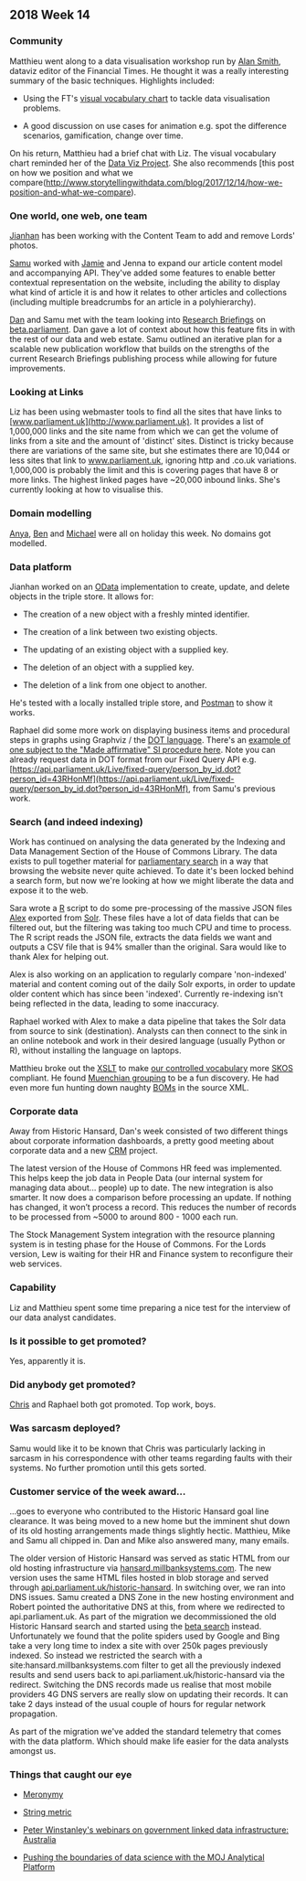 ## 2018 Week 14

### Community

Matthieu went along to a data visualisation workshop run by [Alan Smith](https://twitter.com/theboysmithy), dataviz editor of the Financial Times. He thought it was a really interesting summary of the basic techniques. Highlights included:

* Using the FT's [visual vocabulary chart](https://github.com/ft-interactive/chart-doctor/blob/master/visual-vocabulary/Visual-vocabulary.pdf) to tackle data visualisation problems.

* A good discussion on use cases for animation e.g. spot the difference scenarios, gamification, change over time.

On his return, Matthieu had a brief chat with Liz. The visual vocabulary chart reminded her of the [Data Viz Project](http://datavizproject.com/). She also recommends [this post on how we position and what we compare(http://www.storytellingwithdata.com/blog/2017/12/14/how-we-position-and-what-we-compare).

### One world, one web, one team

[Jianhan](https://twitter.com/jianhanzhu) has been working with the Content Team to add and remove Lords' photos.

[Samu](https://twitter.com/langsamu) worked with [Jamie](https://twitter.com/oddtype) and Jenna to expand our article content model and accompanying API. They've added some features to enable better contextual representation on the website, including the ability to display what kind of article it is and how it relates to other articles and collections (including multiple breadcrumbs for an article in a polyhierarchy).

[Dan](https://twitter.com/dasbarrett) and Samu met with the team looking into [Research Briefings](https://researchbriefings.parliament.uk/) on [beta.parliament](https://beta.parliament.uk). Dan gave a lot of context about how this feature fits in with the rest of our data and web estate. Samu outlined an iterative plan for a scalable new publication workflow that builds on the strengths of the current Research Briefings publishing process while allowing for future improvements.

### Looking at Links

Liz has been using webmaster tools to find all the sites that have links to [www.parliament.uk](http://www.parliament.uk). It provides a list of 1,000,000 links and the site name from which we can get the volume of links from a site and the amount of 'distinct' sites. Distinct is tricky because there are variations of the same site, but she estimates there are 10,044 or less sites that link to www.parliament.uk, ignoring http and .co.uk variations. 1,000,000 is probably the limit and this is covering pages that have 8 or more links. The highest linked pages have ~20,000 inbound links. She's currently looking at how to visualise this.

### Domain modelling

[Anya](https://twitter.com/bitten_), [Ben](https://twitter.com/benwoodhams) and [Michael](https://twitter.com/fantasticlife) were all on holiday this week. No domains got modelled.

### Data platform

Jianhan worked on an [OData](http://www.odata.org/) implementation to create, update, and delete objects in the triple store. It allows for:

* The creation of a new object with a freshly minted identifier.

* The creation of a link between two existing objects.

* The updating of an existing object with a supplied key.

* The deletion of an object with a supplied key.

* The deletion of a link from one object to another.

He's tested with a locally installed triple store, and [Postman](https://www.getpostman.com/) to show it works.

Raphael did some more work on displaying business items and procedural steps in graphs using Graphviz / the [DOT language](https://en.wikipedia.org/wiki/DOT_(graph_description_language)). There's an [example of one subject to the "Made affirmative" SI procedure here](http://procedures.azurewebsites.net/WorkPackages/5/graph). Note you can already request data in DOT format from our Fixed Query API e.g. [https://api.parliament.uk/Live/fixed-query/person_by_id.dot?person_id=43RHonMf](https://api.parliament.uk/Live/fixed-query/person_by_id.dot?person_id=43RHonMf), from Samu's previous work.

### Search (and indeed indexing)

Work has continued on analysing the data generated by the Indexing and Data Management Section of the House of Commons Library. The data exists to pull together material for [parliamentary search](http://search-material.parliament.uk/) in a way that browsing the website never quite achieved. To date it's been locked behind a search form, but now we're looking at how we might liberate the data and expose it to the web.

Sara wrote a [R](https://www.r-project.org/) script to do some pre-processing of the massive JSON files [Alex](https://twitter.com/alexedwardh) exported from [Solr](http://lucene.apache.org/solr/). These files have a lot of data fields that can be filtered out, but the filtering was taking too much CPU and time to process. The R script reads the JSON file, extracts the data fields we want and outputs a CSV file that is 94% smaller than the original. Sara would like to thank Alex for helping out.

Alex is also working on an application to regularly compare 'non-indexed' material and content coming out of the daily Solr exports, in order to update older content which has since been 'indexed'. Currently re-indexing isn't being reflected in the data, leading to some inaccuracy.

Raphael worked with Alex to make a data pipeline that takes the Solr data from source to sink (destination). Analysts can then connect to the sink in an online notebook and work in their desired language (usually Python or R), without installing the language on laptops.

Matthieu broke out the [XSLT](https://en.wikipedia.org/wiki/XSLT) to make [our controlled vocabulary](http://www.data.parliament.uk/dataset/thesauri) more [SKOS](https://en.wikipedia.org/wiki/Simple_Knowledge_Organization_System) compliant. He found [Muenchian grouping](https://en.wikipedia.org/wiki/XSLT/Muenchian_grouping) to be a fun discovery. He had even more fun hunting down naughty [BOMs](https://en.wikipedia.org/wiki/Byte_order_mark) in the source XML.

### Corporate data

Away from Historic Hansard, Dan's week consisted of two different things about corporate information dashboards, a pretty good meeting about corporate data and a new [CRM](https://en.wikipedia.org/wiki/Customer_relationship_management) project.

The latest version of the House of Commons HR feed was implemented. This helps keep the job data in People Data (our internal system for managing data about... people) up to date. The new integration is also smarter. It now does a comparison before processing an update. If nothing has changed, it won’t process a record. This reduces the number of records to be processed from ~5000 to around 800 - 1000 each run.

The Stock Management System integration with the resource planning system is in testing phase for the House of Commons. For the Lords version, Lew is waiting for their HR and Finance system to reconfigure their web services.

### Capability

Liz and Matthieu spent some time preparing a nice test for the interview of our data analyst candidates.

### Is it possible to get promoted?

Yes, apparently it is.

### Did anybody get promoted?

[Chris](https://twitter.com/chrisalcockdev) and Raphael both got promoted. Top work, boys.

### Was sarcasm deployed?

Samu would like it to be known that Chris was particularly lacking in sarcasm in his correspondence with other teams regarding faults with their systems. No further promotion until this gets sorted.

### Customer service of the week award...

...goes to everyone who contributed to the Historic Hansard goal line clearance. It was being moved to a new home but the imminent shut down of its old hosting arrangements made things slightly hectic. Matthieu, Mike and Samu all chipped in. Dan and Mike also answered many, many emails.

The older version of Historic Hansard was served as static HTML from our old hosting infrastructure via [hansard.millbanksystems.com](http://hansard.millbanksystems.com/). The new version uses the same HTML files hosted in blob storage and served through [api.parliament.uk/historic-hansard](https://api.parliament.uk/historic-hansard/index.html). In switching over, we ran into DNS issues. Samu created a DNS Zone in the new hosting environment and Robert pointed the authoritative DNS at this, from where we redirected to api.parliament.uk. As part of the migration we decommissioned the old Historic Hansard search and started using the [beta search](https://beta.parliament.uk/search) instead. Unfortunately we found that the polite spiders used by Google and Bing take a very long time to index a site with over 250k pages previously indexed. So instead we restricted the search with a site:hansard.millbanksystems.com filter to get all the previously indexed results and send users back to api.parliament.uk/historic-hansard via the redirect. Switching the DNS records made us realise that most mobile providers 4G DNS servers are really slow on updating their records. It can take 2 days instead of the usual couple of hours for regular network propagation.

As part of the migration we've added the standard telemetry that comes with the data platform. Which should make life easier for the data analysts amongst us.

### Things that caught our eye

* [Meronymy](https://en.wikipedia.org/wiki/Meronymy)

* [String metric](https://en.wikipedia.org/wiki/String_metric)

* [Peter Winstanley's webinars on government linked data infrastructure: Australia](https://dl.dropboxusercontent.com/s/vgmhmwd8e01bks8/external.xhtml?dl=0) 

* [Pushing the boundaries of data science with the MOJ Analytical Platform](https://mojdigital.blog.gov.uk/2018/04/05/pushing-the-boundaries-of-data-science-with-the-moj-analytical-platform/)